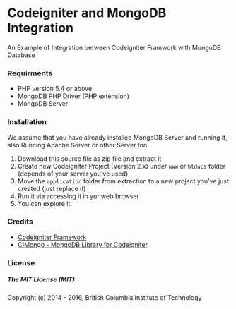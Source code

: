 # Codeigniter and MongoDB Integration
An Example of Integration between Codeigniter Framwork with MongoDB Database

### Requirments

- PHP version 5.4 or above
- MongoDB PHP Driver (PHP extension)
- MongoDB Server

### Installation
We assume that you have already installed MongoDB Server and running it, also Running Apache Server or other Server too

1. Download this source file as zip file and extract it
2. Create new Codeigniter Project (Version 2.x) under `www` or `htdocs` folder (depends of your server you've used)
2. Move the `application` folder from extraction to a new project you've just created (just replace it)
3. Run it via accessing it in yur web browser
4. You can explore it.

### Credits
- [Codeigniter Framework](https://github.com/bcit-ci/CodeIgniter)
- [CIMongo - MongoDB Library for Codeigniter](https://github.com/intekhabrizvi/Codeigniter-mongo-library)

### License
##### The MIT License (MIT)
Copyright (c) 2014 - 2016, British Columbia Institute of Technology
